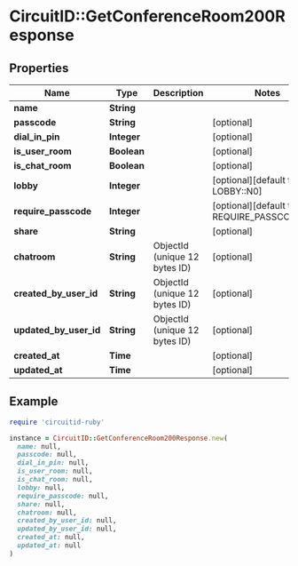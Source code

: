 # CircuitID::GetConferenceRoom200Response

## Properties

| Name | Type | Description | Notes |
| ---- | ---- | ----------- | ----- |
| **name** | **String** |  |  |
| **passcode** | **String** |  | [optional] |
| **dial_in_pin** | **Integer** |  | [optional] |
| **is_user_room** | **Boolean** |  | [optional] |
| **is_chat_room** | **Boolean** |  | [optional] |
| **lobby** | **Integer** |  | [optional][default to LOBBY::N0] |
| **require_passcode** | **Integer** |  | [optional][default to REQUIRE_PASSCODE::N0] |
| **share** | **String** |  | [optional] |
| **chatroom** | **String** | ObjectId (unique 12 bytes ID) | [optional] |
| **created_by_user_id** | **String** | ObjectId (unique 12 bytes ID) | [optional] |
| **updated_by_user_id** | **String** | ObjectId (unique 12 bytes ID) | [optional] |
| **created_at** | **Time** |  | [optional] |
| **updated_at** | **Time** |  | [optional] |

## Example

```ruby
require 'circuitid-ruby'

instance = CircuitID::GetConferenceRoom200Response.new(
  name: null,
  passcode: null,
  dial_in_pin: null,
  is_user_room: null,
  is_chat_room: null,
  lobby: null,
  require_passcode: null,
  share: null,
  chatroom: null,
  created_by_user_id: null,
  updated_by_user_id: null,
  created_at: null,
  updated_at: null
)
```


